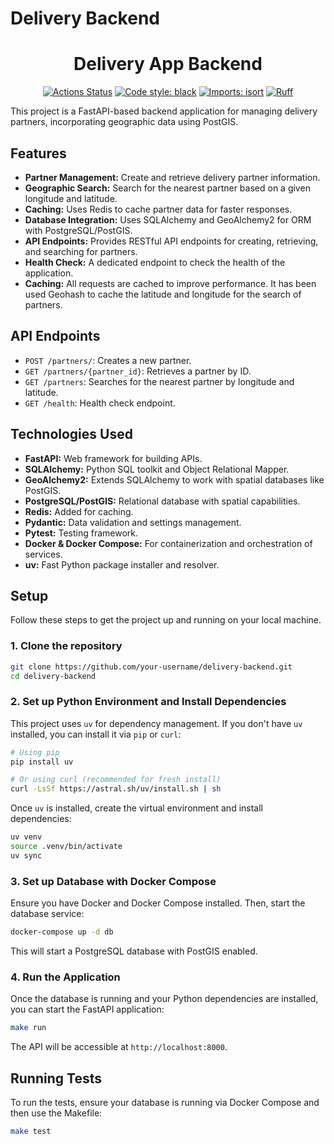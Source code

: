 # Delivery Backend

<h1 align="center">Delivery App Backend</h1>
<p align="center">
<a href="https://github.com/nahumsa/delivery-backend/actions"><img alt="Actions Status" src="https://github.com/nahumsa/delivery-backend/actions/workflows/ci.yml/badge.svg"></a>
<a href="https://github.com/psf/black"><img alt="Code style: black" src="https://img.shields.io/badge/code%20style-black-000000.svg"></a>
<a href="https://pycqa.github.io/isort/"><img alt="Imports: isort" src="https://img.shields.io/badge/%20imports-isort-%231674b1?style=flat&labelColor=ef8336"></a>
<a href="https://github.com/astral-sh/ruff"><img alt="Ruff" src="https://img.shields.io/endpoint?url=https://raw.githubusercontent.com/astral-sh/ruff/main/assets/badge/v2.json"></a>
</p>

This project is a FastAPI-based backend application for managing delivery partners, incorporating geographic data using PostGIS.

## Features

- **Partner Management:** Create and retrieve delivery partner information.
- **Geographic Search:** Search for the nearest partner based on a given longitude and latitude.
- **Caching:** Uses Redis to cache partner data for faster responses.
- **Database Integration:** Uses SQLAlchemy and GeoAlchemy2 for ORM with PostgreSQL/PostGIS.
- **API Endpoints:** Provides RESTful API endpoints for creating, retrieving, and searching for partners.
- **Health Check:** A dedicated endpoint to check the health of the application.
- **Caching:** All requests are cached to improve performance. It has been used Geohash to cache the latitude and longitude for the search of partners.

## API Endpoints

- `POST /partners/`: Creates a new partner.
- `GET /partners/{partner_id}`: Retrieves a partner by ID.
- `GET /partners`: Searches for the nearest partner by longitude and latitude.
- `GET /health`: Health check endpoint.

## Technologies Used

- **FastAPI:** Web framework for building APIs.
- **SQLAlchemy:** Python SQL toolkit and Object Relational Mapper.
- **GeoAlchemy2:** Extends SQLAlchemy to work with spatial databases like PostGIS.
- **PostgreSQL/PostGIS:** Relational database with spatial capabilities.
- **Redis:** Added for caching.
- **Pydantic:** Data validation and settings management.
- **Pytest:** Testing framework.
- **Docker & Docker Compose:** For containerization and orchestration of services.
- **uv:** Fast Python package installer and resolver.

## Setup

Follow these steps to get the project up and running on your local machine.

### 1. Clone the repository

```bash
git clone https://github.com/your-username/delivery-backend.git
cd delivery-backend
```

### 2. Set up Python Environment and Install Dependencies

This project uses `uv` for dependency management. If you don't have `uv` installed, you can install it via `pip` or `curl`:

```bash
# Using pip
pip install uv

# Or using curl (recommended for fresh install)
curl -LsSf https://astral.sh/uv/install.sh | sh
```

Once `uv` is installed, create the virtual environment and install dependencies:

```bash
uv venv
source .venv/bin/activate
uv sync
```

### 3. Set up Database with Docker Compose

Ensure you have Docker and Docker Compose installed. Then, start the database service:

```bash
docker-compose up -d db
```

This will start a PostgreSQL database with PostGIS enabled.

### 4. Run the Application

Once the database is running and your Python dependencies are installed, you can start the FastAPI application:

```bash
make run
```

The API will be accessible at `http://localhost:8000`.

## Running Tests

To run the tests, ensure your database is running via Docker Compose and then use the Makefile:

```bash
make test
```
